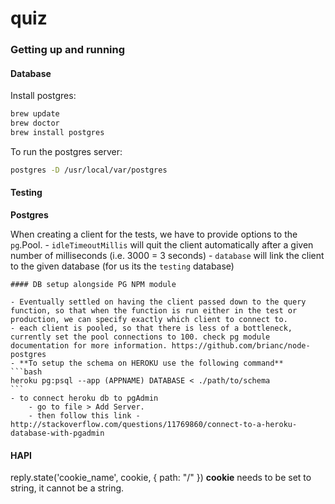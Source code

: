 # quiz

### Getting up and running

#### Database

Install postgres:
```bash
brew update
brew doctor
brew install postgres
```

To run the postgres server:

```bash
postgres -D /usr/local/var/postgres
```

#### Testing

**Postgres**

When creating a client for the tests, we have to provide options to the `pg`.Pool.
    -  `idleTimeoutMillis` will quit the client automatically after a given number of milliseconds (i.e. 3000 = 3 seconds)
    - `database` will link the client to the given database (for us its the `testing` database)

    #### DB setup alongside PG NPM module

    - Eventually settled on having the client passed down to the query function, so that when the function is run either in the test or production, we can specify exactly which client to connect to.
    - each client is pooled, so that there is less of a bottleneck, currently set the pool connections to 100. check pg module documentation for more information. https://github.com/brianc/node-postgres
    - **To setup the schema on HEROKU use the following command**
    ```bash
    heroku pg:psql --app (APPNAME) DATABASE < ./path/to/schema
    ```
    - to connect heroku db to pgAdmin
        - go to file > Add Server.
        - then follow this link - http://stackoverflow.com/questions/11769860/connect-to-a-heroku-database-with-pgadmin

#### HAPI

reply.state('cookie_name', cookie, { path: "/" }) **cookie** needs to be set to string, it cannot be a string.
